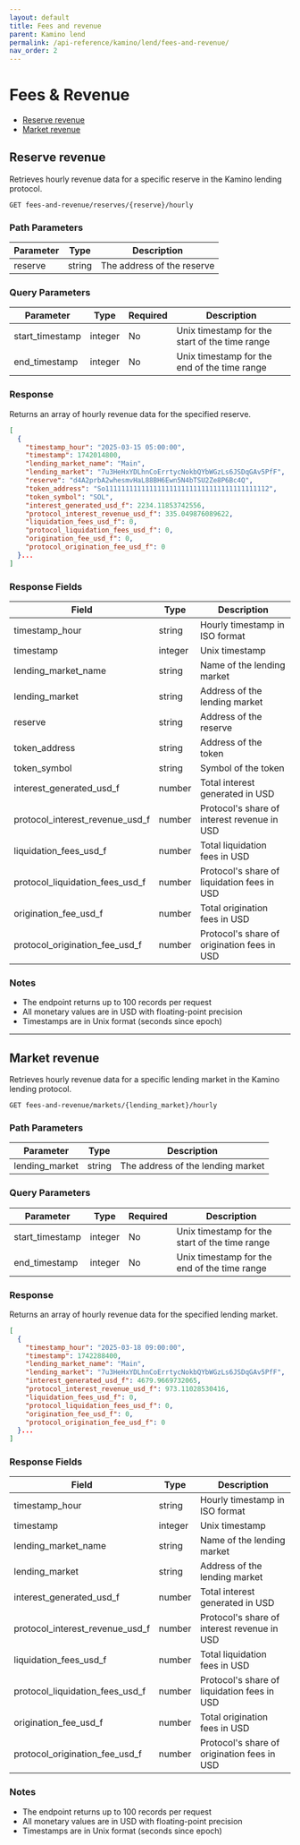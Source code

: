 ```yaml
---
layout: default
title: Fees and revenue
parent: Kamino lend
permalink: /api-reference/kamino/lend/fees-and-revenue/
nav_order: 2
---
```


# Fees & Revenue
- [Reserve revenue](#reserve-revenue)
- [Market revenue](#market-revenue)

## Reserve revenue

Retrieves hourly revenue data for a specific reserve in the Kamino lending protocol.

```
GET fees-and-revenue/reserves/{reserve}/hourly
```

### Path Parameters

| Parameter | Type   | Description                    |
|-----------|--------|--------------------------------|
| reserve   | string | The address of the reserve     |

### Query Parameters

| Parameter      | Type | Required | Description                                    |
|----------------|------|----------|------------------------------------------------|
| start_timestamp | integer | No | Unix timestamp for the start of the time range |
| end_timestamp   | integer | No | Unix timestamp for the end of the time range   |

### Response

Returns an array of hourly revenue data for the specified reserve.

```json
[
  {
    "timestamp_hour": "2025-03-15 05:00:00",
    "timestamp": 1742014800,
    "lending_market_name": "Main",
    "lending_market": "7u3HeHxYDLhnCoErrtycNokbQYbWGzLs6JSDqGAv5PfF",
    "reserve": "d4A2prbA2whesmvHaL88BH6Ewn5N4bTSU2Ze8P6Bc4Q",
    "token_address": "So11111111111111111111111111111111111111112",
    "token_symbol": "SOL",
    "interest_generated_usd_f": 2234.11853742556,
    "protocol_interest_revenue_usd_f": 335.049876089622,
    "liquidation_fees_usd_f": 0,
    "protocol_liquidation_fees_usd_f": 0,
    "origination_fee_usd_f": 0,
    "protocol_origination_fee_usd_f": 0
  }...
]
```

### Response Fields

| Field | Type | Description |
|-------|------|-------------|
| timestamp_hour | string | Hourly timestamp in ISO format |
| timestamp | integer | Unix timestamp |
| lending_market_name | string | Name of the lending market |
| lending_market | string | Address of the lending market |
| reserve | string | Address of the reserve |
| token_address | string | Address of the token |
| token_symbol | string | Symbol of the token |
| interest_generated_usd_f | number | Total interest generated in USD |
| protocol_interest_revenue_usd_f | number | Protocol's share of interest revenue in USD |
| liquidation_fees_usd_f | number | Total liquidation fees in USD |
| protocol_liquidation_fees_usd_f | number | Protocol's share of liquidation fees in USD |
| origination_fee_usd_f | number | Total origination fees in USD |
| protocol_origination_fee_usd_f | number | Protocol's share of origination fees in USD |

### Notes
- The endpoint returns up to 100 records per request
- All monetary values are in USD with floating-point precision
- Timestamps are in Unix format (seconds since epoch)

---

## Market revenue

Retrieves hourly revenue data for a specific lending market in the Kamino lending protocol.

```
GET fees-and-revenue/markets/{lending_market}/hourly
```

### Path Parameters

| Parameter | Type   | Description                    |
|-----------|--------|--------------------------------|
| lending_market | string | The address of the lending market |

### Query Parameters

| Parameter      | Type | Required | Description                                    |
|----------------|------|----------|------------------------------------------------|
| start_timestamp | integer | No | Unix timestamp for the start of the time range |
| end_timestamp   | integer | No | Unix timestamp for the end of the time range   |

### Response

Returns an array of hourly revenue data for the specified lending market.

```json
[
  {
    "timestamp_hour": "2025-03-18 09:00:00",
    "timestamp": 1742288400,
    "lending_market_name": "Main",
    "lending_market": "7u3HeHxYDLhnCoErrtycNokbQYbWGzLs6JSDqGAv5PfF",
    "interest_generated_usd_f": 4679.9669732065,
    "protocol_interest_revenue_usd_f": 973.11028530416,
    "liquidation_fees_usd_f": 0,
    "protocol_liquidation_fees_usd_f": 0,
    "origination_fee_usd_f": 0,
    "protocol_origination_fee_usd_f": 0
  }...
]
```

### Response Fields

| Field | Type | Description |
|-------|------|-------------|
| timestamp_hour | string | Hourly timestamp in ISO format |
| timestamp | integer | Unix timestamp |
| lending_market_name | string | Name of the lending market |
| lending_market | string | Address of the lending market |
| interest_generated_usd_f | number | Total interest generated in USD |
| protocol_interest_revenue_usd_f | number | Protocol's share of interest revenue in USD |
| liquidation_fees_usd_f | number | Total liquidation fees in USD |
| protocol_liquidation_fees_usd_f | number | Protocol's share of liquidation fees in USD |
| origination_fee_usd_f | number | Total origination fees in USD |
| protocol_origination_fee_usd_f | number | Protocol's share of origination fees in USD |

### Notes
- The endpoint returns up to 100 records per request
- All monetary values are in USD with floating-point precision
- Timestamps are in Unix format (seconds since epoch)


